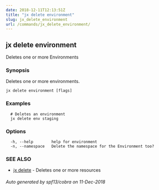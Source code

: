 ```yaml
---
date: 2018-12-11T12:13:51Z
title: "jx delete environment"
slug: jx_delete_environment
url: /commands/jx_delete_environment/
---
```

## jx delete environment

Deletes one or more Environments

### Synopsis

Deletes one or more environments.

```
jx delete environment [flags]
```

### Examples

```
  # Deletes an environment
  jx delete env staging
```

### Options

```
  -h, --help        help for environment
  -n, --namespace   Delete the namespace for the Environment too?
```

### SEE ALSO

* [jx delete](/commands/jx_delete/)	 - Deletes one or more resources

###### Auto generated by spf13/cobra on 11-Dec-2018
